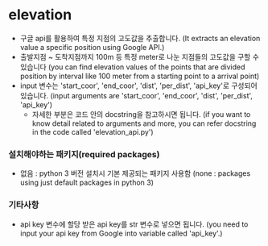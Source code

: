 ﻿# elevation

* 구글 api를 활용하여 특정 지점의 고도값을 추출합니다. (It extracts an elevation value a specific position using Google API.)
* 출발지점 ~ 도착지점까지 100m 등 특정 meter로 나눈 지점들의 고도값을 구할 수 있습니다  (you can find elevation values of the points that are divided position by interval like 100 meter from a starting point to a arrival point)
* input 변수는 'start_coor', 'end_coor', 'dist', 'per_dist', 'api_key'로 구성되어 있습니다. (input arguments are 'start_coor', 'end_coor', 'dist', 'per_dist', 'api_key')
  * 자세한 부분은 코드 안의 docstring을 참고하시면 됩니다. (if you want to know detail related to arguments and more, you can refer docstring in the code called 'elevation_api.py')


### 설치해야하는 패키지(required packages)
* 없음 : python 3 버전 설치시 기본 제공되는 패키지 사용함 (none : packages using just default packages in python 3)

### 기타사항
* api key 변수에 할당 받은 api key를 str 변수로 넣으면 됩니다. (you need to input your api key from Google into variable called 'api_key'.)